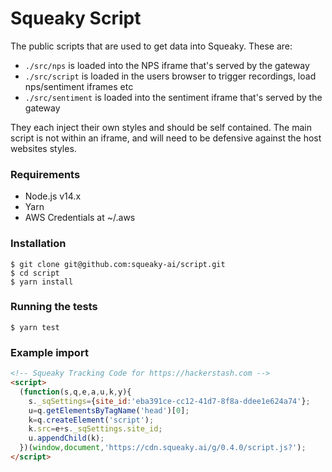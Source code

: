 # Squeaky Script

The public scripts that are used to get data into Squeaky. These are:

- `./src/nps` is loaded into the NPS iframe that's served by the gateway
- `./src/script` is loaded in the users browser to trigger recordings, load nps/sentiment iframes etc
- `./src/sentiment` is loaded into the sentiment iframe that's served by the gateway

They each inject their own styles and should be self contained. The main script is not within an iframe, and will need to be defensive against the host websites styles.

### Requirements
- Node.js v14.x
- Yarn
- AWS Credentials at ~/.aws

### Installation
```shell
$ git clone git@github.com:squeaky-ai/script.git
$ cd script
$ yarn install
```

### Running the tests
```shell
$ yarn test
```

### Example import
```html
<!-- Squeaky Tracking Code for https://hackerstash.com -->
<script>
  (function(s,q,e,a,u,k,y){
    s._sqSettings={site_id:'eba391ce-cc12-41d7-8f8a-ddee1e624a74'};
    u=q.getElementsByTagName('head')[0];
    k=q.createElement('script');
    k.src=e+s._sqSettings.site_id;
    u.appendChild(k);
  })(window,document,'https://cdn.squeaky.ai/g/0.4.0/script.js?');
</script>
```